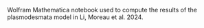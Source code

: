 Wolfram Mathematica notebook used to compute the results of the plasmodesmata model in Li, Moreau et al. 2024.
